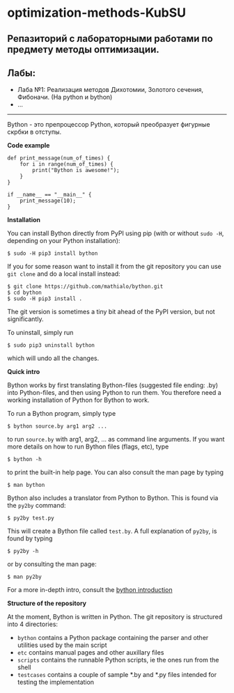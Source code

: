 # optimization-methods-KubSU 

Репазиторий с лабораторными работами по предмету методы оптимизации.
---
## Лабы: ##
- Лаба №1: Реализация методов Дихотомии, Золотого сечения, Фибоначи. (На  python и bython)
- ...
---
 Bython - это препроцессор Python, который преобразует фигурные скрбки в отступы.

**Code example**

```
def print_message(num_of_times) {
    for i in range(num_of_times) {
        print("Bython is awesome!");
    }
}

if __name__ == "__main__" {
    print_message(10);
}
```

**Installation**

You can install Bython directly from PyPI using pip (with or without `sudo -H`, depending on your Python installation):

```
$ sudo -H pip3 install bython

```

If you for some reason want to install it from the git repository you can use `git clone` and do a local install instead:

```
$ git clone https://github.com/mathialo/bython.git
$ cd bython
$ sudo -H pip3 install .

```

The git version is sometimes a tiny bit ahead of the PyPI version, but not significantly.

To uninstall, simply run

```
$ sudo pip3 uninstall bython

```

which will undo all the changes.

**Quick intro**

Bython
 works by first translating Bython-files (suggested file ending: .by) 
into Python-files, and then using Python to run them. You therefore need
 a working installation of Python for Bython to work.

To run a Bython program, simply type

```
$ bython source.by arg1 arg2 ...

```

to run `source.by` with arg1, arg2, ... as command line arguments. If you want more details on how to run Bython files (flags, etc), type

```
$ bython -h

```

to print the built-in help page. You can also consult the man page by typing

```
$ man bython

```

Bython also includes a translator from Python to Bython. This is found via the `py2by` command:

```
$ py2by test.py

```

This will create a Bython file called `test.by`. A full explanation of `py2by`, is found by typing

```
$ py2by -h

```

or by consulting the man page:

```
$ man py2by

```

For a more in-depth intro, consult the [bython introduction](https://github.com/mathialo/bython/blob/master/INTRODUCTION.md)

**Structure of the repository**

At the moment, Bython is written in Python. The git repository is structured into 4 directories:

- `bython` contains a Python package containing the parser and other utilities used by the main script
- `etc` contains manual pages and other auxillary files
- `scripts` contains the runnable Python scripts, ie the ones run from the shell
- `testcases` contains a couple of sample *.by and *.py files intended for testing the implementation
